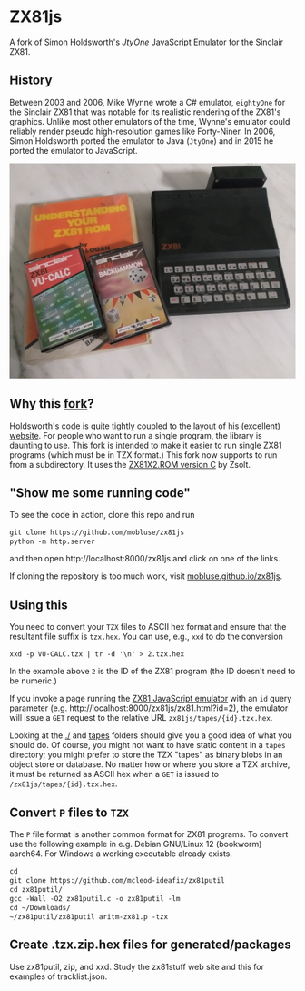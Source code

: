 # ZX81js
A fork of Simon Holdsworth's *JtyOne* JavaScript Emulator for the Sinclair ZX81.

## History
Between 2003 and 2006, Mike Wynne wrote a C# emulator, `eightyOne` for the Sinclair ZX81 that was notable for its realistic rendering of the ZX81's graphics. Unlike most other emulators of the time, Wynne's emulator could reliably render pseudo high-resolution games like Forty-Niner. In 2006, Simon Holdsworth ported the emulator to Java (`JtyOne`) and in 2015 he ported the emulator to JavaScript.

![The ZX81](https://github.com/hammingweight/zx81-javascript-emulator/blob/master/zx81.jpg)

## Why this [fork](https://github.com/hammingweight/zx81-javascript-emulator)?
Holdsworth's code is quite tightly coupled to the layout of his (excellent) [website](http://www.zx81stuff.org.uk/). For people who want to run a single program, the library is daunting to use. This fork is intended to make it easier to run single ZX81 programs (which must be in TZX format.) This fork now supports to run from a subdirectory. It uses the [ZX81X2.ROM version C](https://sinclairzxworld.com/viewtopic.php?p=40327#p40327) by Zsolt.

## "Show me some running code"
To see the code in action, clone this repo and run
```
git clone https://github.com/mobluse/zx81js
python -m http.server
```

and then open http://localhost:8000/zx81js and click on one of the links.

If cloning the repository is too much work, visit [mobluse.github.io/zx81js](https://mobluse.github.io/zx81js).

## Using this
You need to convert your `TZX` files to ASCII hex format and ensure that the resultant file suffix is `tzx.hex`. You can use, e.g., `xxd` to do the conversion
```
xxd -p VU-CALC.tzx | tr -d '\n' > 2.tzx.hex 
```

In the example above `2` is the ID of the ZX81 program (the ID doesn't need to be numeric.)

If you invoke a page running the [ZX81 JavaScript emulator](./zx81_emu.js) with an `id` query parameter (e.g. http://localhost:8000/zx81js/zx81.html?id=2), the emulator will issue a `GET` request to the relative URL `zx81js/tapes/{id}.tzx.hex`. 

Looking at the [./](./) and [tapes](./tapes) folders should give you a good idea of what you should do. Of course, you might not want to have static content in a `tapes` directory; you might prefer to store the TZX "tapes" as binary blobs in an object store or database. No matter how or where you store a TZX archive, it must be returned as ASCII hex when a `GET` is issued to `/zx81js/tapes/{id}.tzx.hex`.

## Convert `P` files to `TZX`
The `P` file format is another common format for ZX81 programs. To convert use the following example in e.g. Debian GNU/Linux 12 (bookworm) aarch64. For Windows a working executable already exists. 
```
cd
git clone https://github.com/mcleod-ideafix/zx81putil
cd zx81putil/
gcc -Wall -O2 zx81putil.c -o zx81putil -lm
cd ~/Downloads/
~/zx81putil/zx81putil aritm-zx81.p -tzx
```

## Create .tzx.zip.hex files for generated/packages
Use zx81putil, zip, and xxd. Study the zx81stuff web site and this for examples of tracklist.json.
